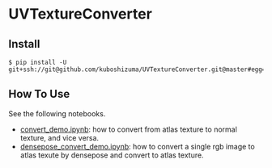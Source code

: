 # UVTextureConverter

## Install

```
$ pip install -U git+ssh://git@github.com/kuboshizuma/UVTextureConverter.git@master#egg=UVTextureConverter
```

## How To Use

See the following notebooks.

- [convert_demo.ipynb](https://github.com/kuboshizuma/UVTextureConverter/blob/master/notebook/convert_demo.ipynb): how to convert from atlas texture to normal texture, and vice versa.
- [densepose_convert_demo.ipynb](https://github.com/kuboshizuma/UVTextureConverter/blob/master/notebook/densepose_convert_demo.ipynb): how to convert a single rgb image to atlas texute by densepose and convert to atlas texture.
